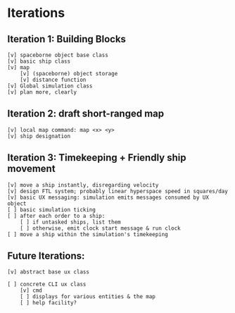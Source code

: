Iterations
==========

## Iteration 1: Building Blocks
```
[v] spaceborne object base class
[v] basic ship class
[v] map
    [v] (spaceborne) object storage
    [v] distance function
[v] Global simulation class
[v] plan more, clearly
```

## Iteration 2: draft short-ranged map
```
[v] local map command: map <x> <y>
[v] ship designation
```

## Iteration 3: Timekeeping + Friendly ship movement
```
[v] move a ship instantly, disregarding velocity
[v] design FTL system; probably linear hyperspace speed in squares/day
[v] basic UX messaging: simulation emits messages consumed by UX object
[ ] basic simulation ticking
[ ] after each order to a ship:
    [ ] if untasked ships, list them
    [ ] otherwise, emit clock start message & run clock
[ ] move a ship within the simulation's timekeeping
```


## Future Iterations:

```
[v] abstract base ux class

[ ] concrete CLI ux class
    [v] cmd
    [ ] displays for various entities & the map
    [ ] help facility?

```

